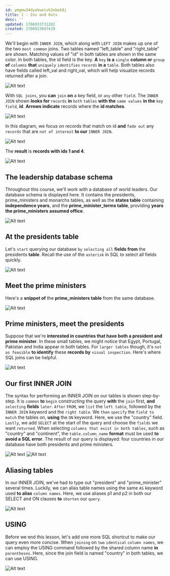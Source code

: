 ```yaml
---
id: ymgmw34dyahweivk2obok9j
title: 1 - Ins and Outs
desc: ''
updated: 1706933731202
created: 1706923047439
---
```


We'll begin with `INNER JOIN`, which along with `LEFT JOIN` makes up one of the two `most common` joins. Two tables named "left_table" and "right_table" are shown. Matching values of "id" in both tables are shown in the same color. In both tables, the id field is the key. **A** `key` **is a** `single` **column or** `group` **of** `columns` **that** `uniquely` `identifies` `records` **in a** `table`. Both tables also have fields called left_val and right_val, which will help visualize records returned after a join.

![Alt text](image-105.png)

With `SQL joins`, you **can** `join` **on** a key field, or `any` other `field`. The `INNER JOIN` shown **looks for** `records` **in** `both` `tables` **with the** `same values` **in the** `key field`, **id**. **Arrows indicate** records where the **id matches**.

![Alt text](image-106.png)

In this diagram, we focus on records that match on id **and** `fade out` any `records` that are `not of interest` **to our** `INNER JOIN`.

![Alt text](image-107.png)

The **result** is **records with ids 1 and 4**.

![Alt text](image-108.png)


## The leadership database schema

Throughout this course, we'll work with a database of world leaders. Our database schema is displayed here. It contains the presidents, prime_ministers and monarchs tables, as well as the **states table** containing **independence years**, and the **prime_minister_terms table**, providing **years the prime_ministers assumed office**.

![Alt text](image-109.png)


## At the presidents table

Let's `start` querying our database `by` `selecting all` **fields from** the presidents **table**. Recall the use of the `asterisk` in SQL to select all fields quickly.

![Alt text](image-110.png)


## Meet the prime ministers

Here's a **snippet of** the **prime_ministers table** from the same database.

![Alt text](image-111.png)


## Prime ministers, meet the presidents

Suppose that we're **interested in countries that have both a president and prime minister**. In these small tables, we might notice that Egypt, Portugal, Pakistan and India appear in both tables. For `larger tables` though, it's `not as feasible` **to identify** these **records by** `visual inspection`. Here's where SQL joins can be helpful.

![Alt text](image-112.png)


## Our first INNER JOIN

The syntax for performing an INNER JOIN on our tables is shown step-by-step. It is `common` **to** `begin` constructing the query **with** the `join` first, **and** `selecting` **fields** `later`. `After` `FROM`, we `list` the `left table`, followed by the `INNER JOIN` keyword and the `right table`. We `then` `specify` the `field to match` the tables on, **using** the `ON` keyword. Here, we use the "country" field. `Lastly`, we add `SELECT` at the start of the query and choose the `fields` we want `returned`. When selecting `columns that exist in both tables`, such as "country" and "continent", the `table.column_name` **format** must be used **to avoid a SQL error**. The result of our query is displayed: four countries in our database have both presidents and prime ministers.

![Alt text](image-113.png)
![Alt text](image-114.png)


## Aliasing tables

In our INNER JOIN, we've had to type out "president" and "prime_minister" several times. Luckily, we can alias table names using the same `AS` keyword used **to alias** `column names`. Here, we use aliases p1 and p2 in both our SELECT and ON clauses **to** `shorten` our `query`.

![Alt text](image-115.png)


## USING

Before we end this lesson, let's add one more SQL shortcut to make our query even more concise. When `joining` on `two` `identical` `column names`, we can employ the USING command followed by the shared column name **in** `parentheses`. Here, since the join field is named "country" in both tables, we can use USING.

![Alt text](image-116.png)